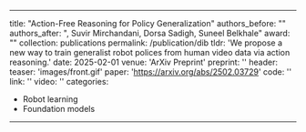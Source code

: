 <!--
---
title: "Action-Free Reasoning for Policy Generalization"
collection: publications
permalink: /publication/2024-10-01-paper-title-number-7
excerpt: ''
date: 2025-02-08
venue: 'ArXiv Preprint'
paperurl: 'https://rad-generalization.github.io'
citation: 'Clark, Jaden Mirchandani, Suvir Sadigh, Dorsa Belkhale, Suneel (2025). &quot;Action-Free Reasoning for Policy Generalization 1.&quot; <i>ArXiv Preprint </i>. (1).'
---
-->

---
title: "Action-Free Reasoning for Policy Generalization"
authors_before: ""
authors_after: ", Suvir Mirchandani, Dorsa Sadigh, Suneel Belkhale"
award: ""
collection: publications
permalink: /publication/dib
tldr: 'We propose a new way to train generalist robot polices from human video data via action reasoning.'
date: 2025-02-01
venue: 'ArXiv Preprint'
preprint: ''
header: 
  teaser: 'images/front.gif'
paper: 'https://arxiv.org/abs/2502.03729'
code: '' 
link: ''
video: ''
categories:
  - Robot learning
  - Foundation models
---
